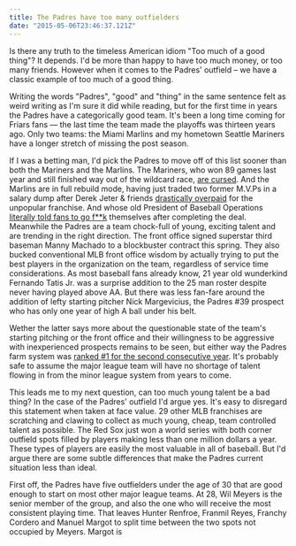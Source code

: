 ```yaml
---
title: The Padres have too many outfielders
date: "2015-05-06T23:46:37.121Z"
---
```


Is there any truth to the timeless American idiom "Too much of a good thing"? It depends. I'd be more than happy to have too much money, or too many friends. However when it comes to the Padres' outfield – we have a classic example of too much of a good thing.

Writing the words "Padres", "good" and "thing" in the same sentence felt as weird writing as I'm sure it did while reading, but for the first time in years the Padres have a categorically good team. It's been a long time coming for Friars fans — the last time the team made the playoffs was thirteen years ago. Only two teams: the Miami Marlins and my hometown Seattle Mariners have a longer stretch of missing the post season.

If I was a betting man, I'd pick the Padres to move off of this list sooner than both the Mariners and the Marlins. The Mariners, who won 89 games last year and still finished way out of the wildcard race, [are cursed](https://thecomeback.com/mlb/the-seattle-mariners-really-might-be-cursed.html). And the Marlins are in full rebuild mode, having just traded two former M.V.Ps in a salary dump after Derek Jeter & friends [drastically overpaid](https://www.miamiherald.com/sports/spt-columns-blogs/barry-jackson/article191481449.html) for the unpopular franchise. And whose old President of Baseball Operations [literally told fans to go f**k](https://twitter.com/LeBatard_Reddit/status/1074852245655748608) themselves after completing the deal.
Meanwhile the Padres are a team chock-full of young, exciting talent and are trending in the right direction. The front office signed superstar third baseman Manny Machado to a blockbuster contract this spring. They also bucked conventional MLB front office wisdom by actually trying to put the best players in the organization on the team, regardless of service time considerations. As most baseball fans already know, 21 year old wunderkind Fernando Tatis Jr. was a surprise addition to the 25 man roster despite never having played above AA. But there was less fan-fare around the addition of lefty starting pitcher Nick Margevicius, the Padres #39 prospect who has only one year of high A ball under his belt.

Wether the latter says more about the questionable state of the team's starting pitching or the front office and their willingness to be aggressive with inexperienced prospects remains to be seen, but either way the Padres farm system was [ranked #1 for the second consecutive year](https://www.mlb.com/news/top-10-farm-systems-in-mlb?t=mlb-pipeline-coverage). It's probably safe to assume the major league team will have no shortage of talent flowing in from the minor league system from years to come.

This leads me to my next question, can too much young talent be a bad thing? In the case of the Padres' outfield I'd argue yes. It's easy to disregard this statement when taken at face value. 29 other MLB franchises are scratching and clawing to collect as much young, cheap, team controlled talent as possible. The Red Sox just won a world series with both corner outfield spots filled by players making less than one million dollars a year. These types of players are easily the most valuable in all of baseball. But I'd argue there are some subtle differences that make the Padres current situation less than ideal.

First off, the Padres have five outfielders under the age of 30 that are good enough to start on most other major league teams. At 28, Wil Meyers is the senior member of the group, and also the one who will receive the most consistent playing time. That leaves Hunter Renfroe, Franmil Reyes, Franchy Cordero and Manuel Margot to split time between the two spots not occupied by Meyers. Margot is 
